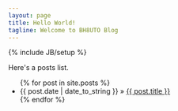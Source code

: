 ```yaml
---
layout: page
title: Hello World!
tagline: Welcome to BH8UTO Blog
---
```

{% include JB/setup %}


Here's a posts list.

<ul class="posts">
  {% for post in site.posts %}
    <li><span>{{ post.date | date_to_string }}</span> &raquo; <a href="{{ BASE_PATH }}{{ post.url }}">{{ post.title }}</a></li>
  {% endfor %}
</ul>

